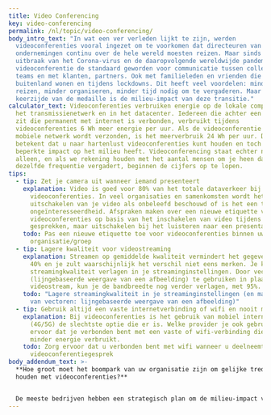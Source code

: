 ```yaml
---
title: Video Conferencing
key: video-conferencing
permalink: /nl/topic/video-conferencing/
body_intro_text: "In wat een ver verleden lijkt te zijn, werden
  videoconferenties vooral ingezet om te voorkomen dat directeuren van grote
  ondernemingen continu over de hele wereld moesten reizen. Maar sinds de
  uitbraak van het Corona-virus en de daaropvolgende wereldwijde pandemie, is
  videoconferentie de standaard geworden voor communicatie tussen collega's,
  teams en met klanten, partners. Ook met familieleden en vrienden die in het
  buitenland wonen en tijdens lockdowns. Dit heeft veel voordelen: minder
  reizen, minder organiseren, minder tijd nodig om te vergaderen. Maar een
  keerzijde van de medaille is de milieu-impact van deze transitie."
calculator_text: Videoconferenties verbruiken energie op de lokale computer, in
  het transmissienetwerk en in het datacenter. Iedereen die achter een computer
  zit die permanent met internet is verbonden, verbruikt tijdens
  videoconferenties 6 Wh meer energie per uur. Als de videoconferentie via het
  mobiele netwerk wordt verzonden, is het meerverbruik 24 Wh per uur. Dit
  betekent dat u naar hartenlust videoconferenties kunt houden en toch een
  beperkte impact op het milieu heeft. Videoconferencing staat echter nooit
  alleen, en als we rekening houden met het aantal mensen om je heen dat met
  dezelfde frequentie vergadert, beginnen de cijfers op te lopen.
tips:
  - tip: Zet je camera uit wanneer iemand presenteert
    explanation: Video is goed voor 80% van het totale dataverkeer bij
      videoconferenties. In veel organisaties en samenkomsten wordt het
      uitschakelen van je video als onbeleefd beschouwd of is het een teken van
      ongeïnteresseerdheid. Afspraken maken over een nieuwe etiquette voor
      videoconferenties op basis van het inschakelen van video tijdens
      gesprekken, maar uitschakelen bij het luisteren naar een presentatie.
    todo: Pas een nieuwe etiquette toe voor videoconferenties binnen uw
      organisatie/groep
  - tip: Lagere kwaliteit voor videostreaming
    explanation: Streamen op gemiddelde kwaliteit vermindert het gegevensgebruik met
      40% en je zult waarschijnlijk het verschil niet eens merken. Je kunt de
      streamingkwaliteit verlagen in je streaminginstellingen. Door vectoren
      (lijngebaseerde weergave van een afbeelding) te gebruiken in plaats van
      videostream, kun je de bandbreedte nog verder verlagen, met 95%.
    todo: "Lagere streamingkwaliteit in je streaminginstellingen (en maak gebruik
      van vectoren: lijngebaseerde weergave van een afbeelding)"
  - tip: Gebruik altijd een vaste internetverbinding of wifi en nooit mobiel verkeer
    explanation: Bij videoconferenties is het gebruik van mobiel internetbundels
      (4G/5G) de slechtste optie die er is. Welke provider je ook gebruikt, zorg
      ervoor dat je verbonden bent met een vaste of wifi-verbinding die een stuk
      minder energie verbruikt.
    todo: Zorg ervoor dat u verbonden bent met wifi wanneer u deelneemt aan een
      videoconferentiegesprek
body_addendum_text: >-
  **Hoe groot moet het boompark van uw organisatie zijn om gelijke tred te
  houden met videoconferenties?**


  De meeste bedrijven hebben een strategisch plan om de milieu-impact van hun parkeerplaats te verminderen, maar heeft uw organisatie ook een strategie om een bomenparkeerplaats aan te leggen? Wanneer je een 'minimaliseer video op' vergaderetiquette hebt aangenomen, de resolutie hebt verlaagd en ervoor hebt gezorgd dat iedereen toegang heeft tot een vaste internetverbinding of goede wifi bij het aangaan van professionele gesprekken, kan de laatste stap om conference call-neutraal te worden in termen van milieu-impact zijn om een bomenpark te bouwen.
---
```

